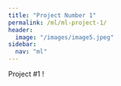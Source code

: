 ```yaml
---
title: "Project Number 1"
permalink: /ml/ml-project-1/
header:
  image: "/images/image5.jpeg"
sidebar:
  nav: "ml"
---
```


Project #1 !
